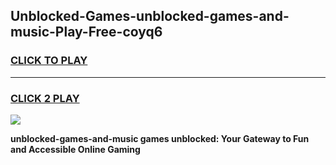 
## Unblocked-Games-unblocked-games-and-music-Play-Free-coyq6
<h3>
<a href="https://premium76.site?title=unblocked-games-and-music&ref=18A1">CLICK TO PLAY</a></h3>
<hr>

<h3>
<a href="https://premium76.site?title=unblocked-games-and-music&ref=18A1">CLICK 2 PLAY</a>
  
</h3>

<a href="https://premium76.site?title=unblocked-games-and-music&ref=18A1"><img src="https://clearcache.store/games.png"></a>


**unblocked-games-and-music games unblocked: Your Gateway to Fun and Accessible Online Gaming**
